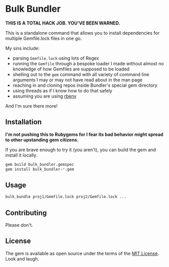 # Bulk Bundler

**THIS IS A TOTAL HACK JOB. YOU'VE BEEN WARNED.**

This is a standalone command that allows you to install dependencies for multiple Gemfile.lock files in one go.

My sins include:

- parsing `Gemfile.lock` using lots of Regex
- running the `Gemfile` through a bespoke loader I made without almost no knowledge of how Gemfiles are supposed to be loaded
- shelling out to the `gem` command with all variety of command line arguments I may or may not have read about in the man page
- reaching in and cloning repos inside Bundler's special gem directory
- using threads as if I know how to do that safely
- assuming you are using [rbenv](https://github.com/rbenv/rbenv)

And I'm sure there more!

## Installation

**I'm not pushing this to Rubygems for I fear its bad behavior might spread to other upstanding gem citizens.**

If you are brave enough to try it (you aren't), you can build the gem and install it locally.

```sh
gem build bulk_bundler.gemspec
gem install bulk_bundler-*.gem
```

## Usage

```sh
bulk_bundle proj1/Gemfile.lock proj2/Gemfile.lock ...
```

## Contributing

Please don't.

## License

The gem is available as open source under the terms of the [MIT License](https://opensource.org/licenses/MIT). Look and laugh.
